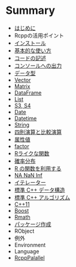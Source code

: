# Summary

* [はじめに](README.md)
* Rcppの活用ポイント
* [インストール](install.md)
* [基本的な使い方](basic_usage.md)
* [コードの記述](function.md)
* [コンソールへの出力](utility.md)
* [データ型](data_types.md)
* [Vector](vector.md)
* [Matrix](matrix.md)
* [DataFrame](dataframe.md)
* [List](list.md)
* [S3, S4](s3_s4.md)
* [Date](date.md)
* [Datetime](datetime.md)
* [String](string.md)
* [四則演算と比較演算](calculation.md)
* [属性値](attributes.md)
* [factor](factor.md)
* [Rライクな関数](rcpp_functions.md)
* [確率分布](dpqr_functions.md)
* [R の関数を利用する](R_function.md)
* [NA NaN Inf](na_nan_inf.md)
* [イテレーター](iterator.md)
* [標準 C++ データ構造](as_wrap.md)
* [標準 C++ アルゴリズム](STL.md)
* [C++11](c++11.md)
* [Boost](boost.md)
* [Rmath](Rmath.md)
* [パッケージ作成](package.md)
* RObject
* 例外
* Environment
* Language
* [RcppPalallel](rcpppalallel.md)

